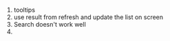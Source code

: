 1. tooltips
2. use result from refresh and update the list on screen
3. Search doesn't work well
4.
